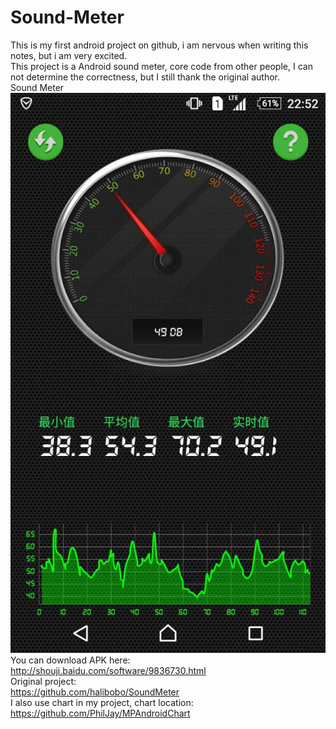 # Sound-Meter<br/>
This is my first android project on github, i am nervous when writing this notes, but i am very excited.<br/>
This project is a Android sound meter, core code from other people, I can not determine the correctness, but I still thank the original author.<br/>
Sound Meter<br/>
![image](https://github.com/bodekjan/Sound-Meter/raw/master/screenshots/sm.jpg)<br/>
You can download APK here:<br/>
http://shouji.baidu.com/software/9836730.html<br/>
Original project:<br/>
https://github.com/halibobo/SoundMeter<br/>
I also use chart in my project, chart location:<br/>
https://github.com/PhilJay/MPAndroidChart<br/>

